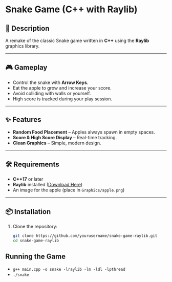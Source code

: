 # Snake Game (C++ with Raylib)

## 📜 Description
A remake of the classic Snake game written in **C++** using the **Raylib** graphics library.  

---

## 🎮 Gameplay
- Control the snake with **Arrow Keys**.
- Eat the apple to grow and increase your score.
- Avoid colliding with walls or yourself.
- High score is tracked during your play session.

---

## ✨ Features
- **Random Food Placement** – Apples always spawn in empty spaces.
- **Score & High Score Display** – Real-time tracking.
- **Clean Graphics** – Simple, modern design.

---

## 🛠 Requirements
- **C++17** or later
- **Raylib** installed ([Download Here](https://www.raylib.com/))
- An image for the apple (place in `Graphics/apple.png`)

---

## 📦 Installation
1. Clone the repository:
   ```bash
   git clone https://github.com/yourusername/snake-game-raylib.git
   cd snake-game-raylib

## Running the Game

- `g++ main.cpp -o snake -lraylib -lm -ldl -lpthread`
- `./snake`
